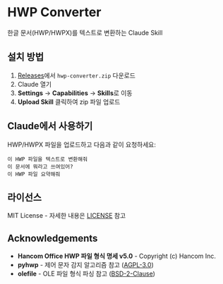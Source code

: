 # HWP Converter

한글 문서(HWP/HWPX)를 텍스트로 변환하는 Claude Skill

## 설치 방법

1. [Releases](https://github.com/ychoi-kr/claude-hwp-converter-skill/releases)에서 `hwp-converter.zip` 다운로드
2. Claude 열기
3. **Settings** → **Capabilities** → **Skills**로 이동
4. **Upload Skill** 클릭하여 zip 파일 업로드

## Claude에서 사용하기

HWP/HWPX 파일을 업로드하고 다음과 같이 요청하세요:
```
이 HWP 파일을 텍스트로 변환해줘
이 문서에 뭐라고 쓰여있어?
이 HWP 파일 요약해줘
```

## 라이선스

MIT License - 자세한 내용은 [LICENSE](LICENSE.md) 참고

## Acknowledgements

- **Hancom Office HWP 파일 형식 명세 v5.0** - Copyright (c) Hancom Inc.
- **pyhwp** - 제어 문자 감지 알고리즘 참고 ([AGPL-3.0](https://github.com/mete0r/pyhwp))
- **olefile** - OLE 파일 형식 파싱 참고 ([BSD-2-Clause](https://github.com/decalage2/olefile))
